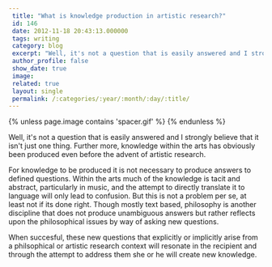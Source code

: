 ```yaml
---
 title: "What is knowledge production in artistic research?"
 id: 146
 date: 2012-11-18 20:43:13.000000
 tags: writing
 category: blog
 excerpt: "Well, it's not a question that is easily answered and I strongly believe that it isn't just one thing. Further more, knowledge within the arts has obviously been produced even before the advent of art..."
 author_profile: false
 show_date: true
 image: 
 related: true
 layout: single
 permalink: /:categories/:year/:month/:day/:title/
---
```

{% unless page.image contains 'spacer.gif' %}
{% endunless %}

Well, it's not a question that is easily answered and I strongly believe that it isn't just one thing. Further more, knowledge within the arts has obviously been produced even before the advent of artistic research. 

For knowledge to be produced it is not necessary to produce answers to defined questions. Within the arts much of the knowledge is tacit and abstract, particularly in music, and the attempt to directly translate it to language will only lead to confusion. But this is not a problem per se, at least not if its done right. Though mostly text based, philosophy is another discipline that does not produce unambiguous answers but rather reflects upon the philosophical issues by way of asking new questions. 

When succesful, these new questions that explicitly or implicitly arise from a philsophical or artistic research context will resonate in the recipient and through the attempt to address them she or he will create new knowledge.
